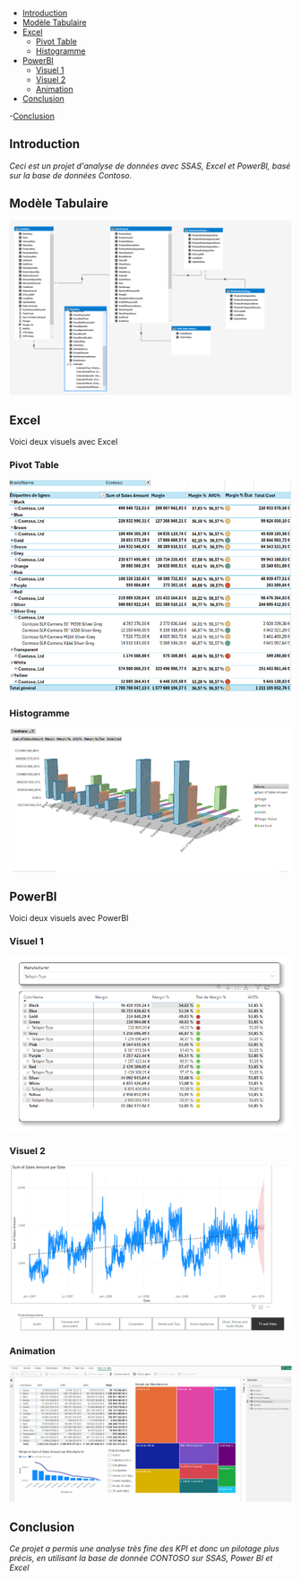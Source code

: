 



- [Introduction](#introduction)
- [Modèle Tabulaire](#modèle-tabulaire)
- [Excel](#excel)
  - [Pivot Table](#pivot-table)
  - [Histogramme](#histogramme)
- [PowerBI](#powerbi)
  - [Visuel 1](#visuel-1)
  - [Visuel 2](#visuel-2)
  - [Animation](#animation)
- [Conclusion](#conclusion)

-[Conclusion](#conclusion)

## Introduction

*Ceci est un projet d'analyse de données avec SSAS, Excel et PowerBI, basé sur la base de données Contoso.*

## Modèle Tabulaire

![Modele](img/modele.png)

## Excel
Voici deux visuels avec Excel
### Pivot Table
![Modele](img/TabC.png)
### Histogramme
![Modele](img/Excel1.png)
## PowerBI
Voici deux visuels avec PowerBI
### Visuel 1
![Modele](img/KPI.png)
### Visuel 2
![Modele](img/Previsions.png)

### Animation
![Modele](img/Animationpbi.gif)
## Conclusion
*Ce projet a permis une analyse très fine des KPI et donc un pilotage plus précis, en utilisant la base de donnée CONTOSO sur SSAS, Power BI et Excel*